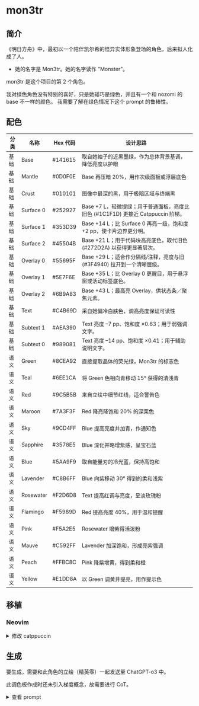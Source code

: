 # mon3tr

## 简介

《明日方舟》中，最初以一个陪伴凯尔希的怪异实体形象登场的角色，后来拟人化成了人。

- 她的名字是 Mon3tr。她的名字读作 “Monster”。

mon3tr 是这个项目的第 2 个角色。

我对绿色角色没有特别的喜好，只是她碰巧是绿色，并且有一个和 nozomi 的 base 不一样的颜色。
我需要了解在绿色情况下这个 prompt 的鲁棒性。

## 配色

| 分类 | 名称      | Hex 代码 | 设计思路                                                                         |
| ---- | --------- | -------- | -------------------------------------------------------------------------------- |
| 基础 | Base      | #141615  | 取自她袖子的近黑墨绿，作为总体背景基调，降低亮度以护眼                           |
| 基础 | Mantle    | #0D0F0E  | Base 再压暗 20%，用作次级面板或浮层底色                                          |
| 基础 | Crust     | #010101  | 图像中最深的黑，用于极暗区域与终端黑                                             |
| 基础 | Surface 0 | #252927  | Base +7 L，轻微提绿；用于普通面板，亮度比旧色 (#1C1F1D) 更接近 Catppuccin 阶梯。 |
| 基础 | Surface 1 | #353D39  | Base +14 L；比 Surface 0 再亮一级，饱和度 +2 pp，使卡片边界更分明。              |
| 基础 | Surface 2 | #45504B  | Base +21 L；用于代码块高亮底色，取代旧色 (#272D2A) 以获得更显著层次。            |
| 基础 | Overlay 0 | #55695F  | Base +29 L；适合作分隔线/注释，亮度与旧 (#3F4940) 拉开到一个清晰层级。           |
| 基础 | Overlay 1 | #5E7F6E  | Base +35 L；比 Overlay 0 更醒目，用于悬浮窗或活动标签底色。                      |
| 基础 | Overlay 2 | #6B9A83  | Base +43 L；最高亮 Overlay，供状态条／聚焦元素。                                 |
| 基础 | Text      | #C4B69D  | 采自她偏冷白肤色，调高亮度保证可读性                                             |
| 基础 | Subtext 1 | #AEA390  | Text 亮度 –7 pp、饱和度 ×0.63；用于弱强调文字。                                  |
| 基础 | Subtext 0 | #989081  | Text 亮度 –14 pp、饱和度 ×0.41；用于辅助说明文字。                               |
| 语义 | Green     | #8CEA92  | 直接提取晶体的荧光绿，Mon3tr 的标志色                                            |
| 语义 | Teal      | #6EE1CA  | 将 Green 色相向青移动 15° 获得的清浅青                                           |
| 语义 | Red       | #9C5B5B  | 来自立绘中细节红线，适合警告色                                                   |
| 语义 | Maroon    | #7A3F3F  | Red 降亮降饱和 20% 的深栗色                                                      |
| 语义 | Sky       | #9CD4FF  | Blue 提高亮度并加青，作通知色                                                    |
| 语义 | Sapphire  | #3578E5  | Blue 深化并略增紫感，呈宝石蓝                                                    |
| 语义 | Blue      | #5AA9F9  | 取自能量刃的冷光蓝，保持高饱和                                                   |
| 语义 | Lavender  | #C8B6FF  | Blue 向紫移动 30° 得到的柔和浅紫                                                 |
| 语义 | Rosewater | #F2D6D8  | Text 提高红调与亮度，呈淡玫瑰粉                                                  |
| 语义 | Flamingo  | #F5989D  | Red 提高亮度 40%，用于温和提醒                                                   |
| 语义 | Pink      | #F5A2E5  | Rosewater 增紫得活泼粉                                                           |
| 语义 | Mauve     | #C592FF  | Lavender 加深饱和，形成亮紫强调                                                  |
| 语义 | Peach     | #FFBC8C  | Pink 降紫增黄，得到柔和橙                                                        |
| 语义 | Yellow    | #E1DD8A  | 以 Green 调黄并提亮，用作提示色                                                  |

## 移植

### Neovim

<!-- <details>
  <summary>修改 tokyonight.nvim</summary>

```Lua
{
    "folke/tokyonight.nvim",
    lazy = false,
    priority = 1000,
    opts = function()
        local styles = require("tokyonight.colors").styles
        styles.nozomi = vim.tbl_extend("force", styles.night, {
        _    bg = "#131914",
            bg_dark = "#010101",
            bg_dark1 = "#0d0f0e",
            bg_highlight = "#272d2a",

            -- Blues
            blue = "#5aa9f9",
            blue0 = "#0875e4",
            blue1 = "#288ff7",
            blue2 = "#6ab1f9",
            blue5 = "#9bcbfb",
            blue6 = "#cce4fd",
            blue7 = "#065cb3",

            -- Text & neutrals
            comment = "#3f4940",
            fg = "#c4b69d",
            fg_dark = "#718158",
            fg_gutter = "#3f4940",

            -- Greens
            green = "#8cea92",
            green1 = "#cbf5cd",
            green2 = "#4cde56",

            -- Reds
            red = "#9c5b5b",
            red1 = "#b07878",

            -- Other semantics
            yellow = "#e1dd8a",
            orange = "#ffbc8c",
            purple = "#c592ff",
            magenta = "#f5a2e5",
            magenta2 = "#8e1d28",
            cyan = "#6ee1ca",
            teal = "#6ee1ca",

            -- Dark accents
            dark3 = "#3f4940",
            dark5 = "#3f4940",
            terminal_black = "#8a8170",

            -- Git
            git = {
            add = "#8cea92",
            change = "#5aa9f9",
            delete = "#9c5b5b",
            },
        })_

        return {
            style = "nozomi",
            transparent = false,
            styles = {
                sidebars = "transparent",
                floats = "transparent",
            },
        }
    end,
},
```

</details> -->

<details>
  <summary>修改 catppuccin</summary>

```lua
frappe = {
    -- mon3tr

    crust = "#010101",
    mantle = "#0D0F0E",
    base = "#141615",
    surface0 = "#252927",
    surface1 = "#353D39",
    surface2 = "#45504B",
    overlay0 = "#55695F",
    overlay1 = "#5E7F6E",
    overlay2 = "#6B9A83",
    text = "#C4B69D",
    subtext0 = "#AEA390",
    subtext1 = "#989081",

    rosewater = "#F2D6D8",
    flamingo = "#F5989D",
    pink = "#F5A2E5",
    mauve = "#C592FF",
    red = "#9C5B5B",
    maroon = "#7A3F3F",
    peach = "#FFBC8C",
    yellow = "#E1DD8A",
    green = "#8CEA92",
    teal = "#6EE1CA",
    sky = "#9CD4FF",
    sapphire = "#3578E5",
    blue = "#5AA9F9",
    lavender = "#C8B6FF",
},
```

![mon3tr-screenshot](./img/mon3tr.png)

</details>

## 生成

要生成，需要和此角色的立绘（精英零）一起发送至 ChatGPT-o3 中。

此调色板作成时还未引入梯度概念，故需要进行 CoT。

<details>
  <summary>查看 prompt</summary>
  
```md
你是一个专业UI设计师，尤其擅长为开发者工具创造富有情感联系和视觉一致性的主题。

我希望你根据一个动漫角色的核心色系，为我创作一个专门用于代码编辑器的“暗黑模式” (Dark Mode) 调色板。这个调色板必须严格遵循下方指定的命名结构。

### 1. 角色与风格分析

- 角色名: Mon3tr
- 出处: Arknights
- 核心性格与气质: Mon3tr，她不再坚固、不再锐利、不再暴戾，不再是某些极端特性的载体，这都在提醒我们，刚刚经历的离别如此真实。Mon3tr 的各种体征极不稳定，这并不是说她的这具新身体出现了病变，而是说明她处于一种加速催化与形塑的常态中——换个浅显易懂的说法，她的这具新身体还没有真正完成。由于配色和黑绿色魔爪能量饮料的包装相似，且两者英文名字同为 Monster，因此受到了一些调侃玩梗。
- 期望的调色板感觉: 观察到这个角色整体偏绿，但是服装有黑有绿，故可以考虑以她衣服上近黑的特点为 base 或者 bg，然后再考虑绿色来作为语义色。
- 我还发送了她的立绘，名为 mon3tr.png。

### 2. 核心颜色基准

- 主要基调色 (用于背景): 观察到她的袖子（而不是袖口）是近绿的黑色，以此为 base 可行。分析并提取她的袖子的颜色。需要注意的是背景颜色应该是一种非常靠近黑色的颜色，以便于长时间观看屏幕。
- 核心文本色 (用于文字): 观察到她拥有人类的肤色，但是并不是人类，她显然更白。分析并提取她的肤色来作为文本色。
- 第一强调色 (最标志性的颜色): 她和明亮的绿色晶体有关。分析并提取这种晶体的亮绿色。
- 第二强调色 (次要特色): mon3tr.png 有不显眼的红色，找到并提取这种红色。

## 3. 设计任务与色彩学要求

请根据上述**核心颜色基准**，填充以下的调色板结构。

- 推断原则：你需要基于核心颜色，运用专业的色彩学知识（如调整饱和度、亮度，寻找邻近色、互补色）来生成剩余的颜色。所有颜色组合在一起时，必须感觉它们源自同一个角色。
- 风格指令：
  - 基础色 (Base, Mantle, Crust, Surface 0, Surface 1, Surface 2, Overlay 0, Overlay 1, Overlay 2): 以**主要基调色 (base)**为基础进行微调，确保长时间阅读的舒适性。对于 Surface 和 Overlay，数字越大则越亮。
  - 文本色 (Text, Subtext 0, Subtext 1): 以**核心文本色 (text)**为基础创建不同亮度的版本，确保清晰易读。对于 Subtext，数字越大则越亮。
  - 语义色: 必须体现用户描述的**核心性格与气质**。它们需要比基础色更鲜明，但又不能过于刺眼。
    - `Green`, `Teal` 应该从第一强调色的来源提取出来。
    - `Red`、`Maroon` 应该从第二强调色的来源提取出来。
    - `Sky`、`Sapphire`、`Blue`、`Lavender`、`Rosewater`、`Flamingo`、`Pink`、`Mauve`、`Peach`、`Yellow` 应该使用色彩学知识来生成。

## 4. 输出格式

请以 Markdown 表格的形式返回最终的调色板，包含以下列：

- 分类 (Category): 语义 (Semantic) 或 基础 (Base)
- 名称 (Name): 如 Rosewater, Base 等
- Hex 代码: 如 `#ffffff` 等
- 设计思路 (Rationale): 简要说明这个颜色的灵感来源或推导逻辑（例如：“源自金色纽扣颜色，增加了亮度以体现活泼感”）。

### 输出-移植

然后，请你继续，将我们刚刚创建的这个调色板“移植”到一个 Neovim 主题的 Lua 模板中。

这是我需要你填充的目标模板：

---@class Palette
local ret = {
bg = "#",
bg_dark = "#",
bg_dark1 = "#",
bg_highlight = "#",
blue = "#",
blue0 = "#",
blue1 = "#",
blue2 = "#",
blue5 = "#",
blue6 = "#",
blue7 = "#",
comment = "#",
cyan = "#",
dark3 = "#",
dark5 = "#",
fg = "#",
fg_dark = "#",
fg_gutter = "#",
green = "#",
green1 = "#",
green2 = "#",
magenta = "#",
magenta2 = "#",
orange = "#",
purple = "#",
red = "#",
red1 = "#",
teal = "#",
terminal_black = "#",
yellow = "#",
git = {
add = "#",
change = "#",
delete = "#",
},
}
return ret

为了完成这个任务，请严格遵循以下的映射逻辑和推导规则：

### 1. 基础颜色映射 (Base & Foreground)

- `bg`: 使用我们调色板中的 `Base`。
- `bg_dark`: 使用我们调色板中的 `Mantle` 或 `Crust`（选择更深的一个）。
- `fg`: 使用我们调色板中的 `Text`。
- `fg_dark`: 使用我们调色板中的 `Subtext0`。
- `comment`, `fg_gutter`: 使用我们调色板中的 `Overlay0`，因为它足够柔和，不会干扰视线。
- `bg_highlight`: 使用 `Surface2`，用于突出显示区域。

### 2. 语义颜色映射 (Semantic Colors)

- `red`: 使用 `Red`。
- `green`: 使用 `Green`。
- `yellow`: 使用 `Yellow`。
- `blue`: 使用 `Blue`。
- `purple`: 使用 `Mauve`。
- `magenta`: 使用 `Pink` 或 `Flamingo`。
- `cyan`, `teal`: 都使用 `Teal` 或 `Sky`（选择一个你认为更合适的作为主色）。
- `orange`: 使用 `Peach`。
- `terminal_black`: 使用 `Crust`。

### 3. 颜色推导规则 (非常重要)

当目标模板需要源调色板中没有的颜色变体时（例如 `red1`, `blue0`, `blue1`, `blue2` 等），请不要凭空捏造。你需要：

- 以主色为基准：例如，要生成 `red1`，就以我们已有的 `Red` 颜色为基础。
- 通过调整亮度和饱和度来创建变体：
  - 对于带数字的亮色（如 `blue0`, `blue1`），可以适当增加亮度或饱和度，使其更醒目。
  - 对于带数字的暗色（如 `dark3`, `dark5`），以 `Mantle` 为基础，进一步降低亮度。
- 保持色相一致：推导出的颜色必须与主色属于同一个色系，以确保整体和谐。

### 4. 特殊模块映射 (`git`)

根据通用设计规范：

- `git.add`: 必须使用 `Green`。
- `git.delete`: 必须使用 `Red`。
- `git.change`: 使用 `Blue` 或 `Yellow`。

请在分析完所有规则后，直接输出完整的、已填充所有颜色代码的 Lua 代码块。不需要额外的解释，我只需要最终的代码成品。

```

</details>

```
